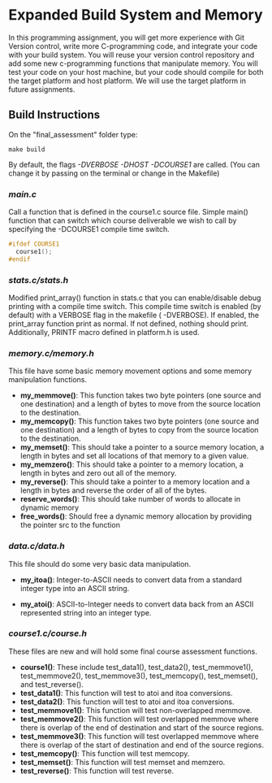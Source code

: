 # Expanded Build System and Memory

In this programming assignment, you will get more experience with Git Version control, write more C-programming code, and integrate your code with your build system. You will reuse your version control repository and add some new c-programming functions that manipulate memory. You will test your code on your host machine, but your code should compile for both the target platform and host platform. We will use the target platform in future assignments.

## Build Instructions

On the "final_assessment" folder type: 
``` Shell
make build
```
By default, the flags *-DVERBOSE -DHOST -DCOURSE1* are called. (You can change it by passing on the terminal or change in the Makefile)


### *main.c* 

Call a function that is defined in the course1.c source file. Simple main() function that can switch which course deliverable we wish to call by specifying the -DCOURSE1 compile time switch.

``` C
#ifdef COURSE1
  course1();
#endif
```

### *stats.c/stats.h*

Modified print_array() function in stats.c that you can enable/disable debug printing with a compile time switch. This compile time switch is enabled (by default) with a VERBOSE flag in the makefile ( -DVERBOSE). If enabled, the print_array function print as normal. If not defined, nothing should print. Additionally, PRINTF macro defined in platform.h is used.

### *memory.c/memory.h*

This file have some basic memory movement options and some memory manipulation functions.

- **my_memmove()**: This function takes two byte pointers (one source and one destination) and a length of bytes to move from the source location to the destination.
- **my_memcopy()**: This function takes two byte pointers (one source and one destination) and a length of bytes to copy from the source location to the destination.
- **my_memset()**: This should take a pointer to a source memory location, a length in bytes and set all locations of that memory to a given value.
- **my_memzero()**: This should take a pointer to a memory location, a length in bytes and zero out all of the memory.
- **my_reverse()**: This should take a pointer to a memory location and a length in bytes and reverse the order of all of the bytes.
- **reserve_words()**: This should take number of words to allocate in dynamic memory
- **free_words()**: Should free a dynamic memory allocation by providing the pointer src to the function

### *data.c/data.h*

This file should do some very basic data manipulation.

- **my_itoa()**: Integer-to-ASCII needs to convert data from a standard integer type into an ASCII string.

- **my_atoi()**: ASCII-to-Integer needs to convert data back from an ASCII represented string into an integer type.

### *course1.c/course.h*

These files are new and will hold some final course assessment functions.

- **course1()**: These include test_data1(), test_data2(), test_memmove1(), test_memmove2(), test_memmove3(), test_memcopy(), test_memset(), and test_reverse().
- **test_data1()**: This function will test to atoi and itoa conversions.
- **test_data2()**: This function will test to atoi and itoa conversions.
- **test_memmove1()**: This function will test non-overlapped memmove.
- **test_memmove2()**: This function will test overlapped memmove where there is overlap of the end of destination and start of the source regions.
- **test_memmove3()**: This function will test overlapped memmove where there is overlap of the start of destination and end of the source regions.
- **test_memcopy()**: This function will test memcopy.
- **test_memset()**: This function will test memset and memzero.
- **test_reverse()**: This function will test reverse.

